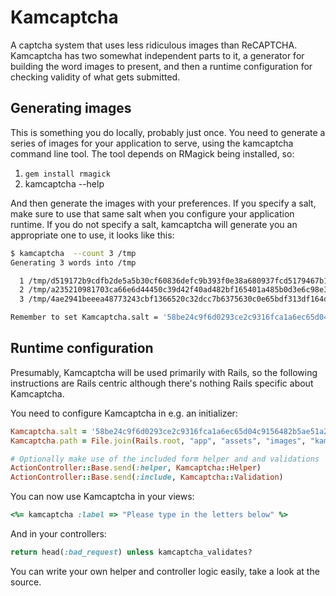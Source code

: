 # Kamcaptcha

A captcha system that uses less ridiculous images than ReCAPTCHA. Kamcaptcha has two somewhat independent parts to it, a generator for building the word images to present, and then a runtime configuration for checking validity of what gets submitted.

## Generating images

This is something you do locally, probably just once. You need to generate a series of images for your application to serve, using the kamcaptcha command line tool. The tool depends on RMagick being installed, so:

1. `gem install rmagick`
2. kamcaptcha --help

And then generate the images with your preferences. If you specify a salt, make sure to use that same salt when you configure your application runtime. If you do not specify a salt, kamcaptcha will generate you an appropriate one to use, it looks like this:

```sh
$ kamcaptcha  --count 3 /tmp
Generating 3 words into /tmp

  1 /tmp/d519172b9cdfb2de5a5b30cf60836defc9b393f0e38a680937fcd5179467b191.png
  2 /tmp/a235210981703ca66e6d44450c39d42f40ad482bf165401a485b0d3e6c98e3e8.png
  3 /tmp/4ae2941beeea48773243cbf1366520c32dcc7b6375630c0e65bdf313df164ddc.png

Remember to set Kamcaptcha.salt = '58be24c9f6d0293ce2c9316fca1a6ec65d04c9156482b5ae51a267e022ba5a5c' in your application
```

## Runtime configuration

Presumably, Kamcaptcha will be used primarily with Rails, so the following instructions are Rails centric although there's nothing Rails specific about Kamcaptcha.

You need to configure Kamcaptcha in e.g. an initializer:

```ruby
Kamcaptcha.salt = '58be24c9f6d0293ce2c9316fca1a6ec65d04c9156482b5ae51a267e022ba5a5c'
Kamcaptcha.path = File.join(Rails.root, "app", "assets", "images", "kampcaptcha")

# Optionally make use of the included form helper and and validations
ActionController::Base.send(:helper, Kamcaptcha::Helper)
ActionController::Base.send(:include, Kamcaptcha::Validation)
```

You can now use Kamcaptcha in your views:

```ruby
<%= kamcaptcha :label => "Please type in the letters below" %>
```

And in your controllers:

```ruby
return head(:bad_request) unless kamcaptcha_validates?
```

You can write your own helper and controller logic easily, take a look at the source.
